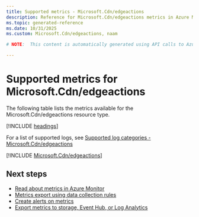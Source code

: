 ```yaml
---
title: Supported metrics - Microsoft.Cdn/edgeactions
description: Reference for Microsoft.Cdn/edgeactions metrics in Azure Monitor.
ms.topic: generated-reference
ms.date: 10/31/2025
ms.custom: Microsoft.Cdn/edgeactions, naam

# NOTE:  This content is automatically generated using API calls to Azure. Any edits made on these files will be overwritten in the next run of the script. 

---
```


  
# Supported metrics for Microsoft.Cdn/edgeactions
  
The following table lists the metrics available for the Microsoft.Cdn/edgeactions resource type.  
  
  
[!INCLUDE [headings](~/reusable-content/ce-skilling/azure/includes/azure-monitor/reference/metrics/metrics-headings.md)]  
  
  
  
For a list of supported logs, see [Supported log categories - Microsoft.Cdn/edgeactions](../supported-logs/microsoft-cdn-edgeactions-logs.md)  
  
 

[!INCLUDE [Microsoft.Cdn/edgeactions](~/reusable-content/ce-skilling/azure/includes/azure-monitor/reference/metrics/microsoft-cdn-edgeactions-metrics-include.md)]  



## Next steps

- [Read about metrics in Azure Monitor](/azure/azure-monitor/data-platform)
- [Metrics export using data collection rules](/azure/azure-monitor/essentials/data-collection-metrics)
- [Create alerts on metrics](/azure/azure-monitor/alerts/alerts-overview)
- [Export metrics to storage, Event Hub, or Log Analytics](/azure/azure-monitor/essentials/platform-logs-overview)

